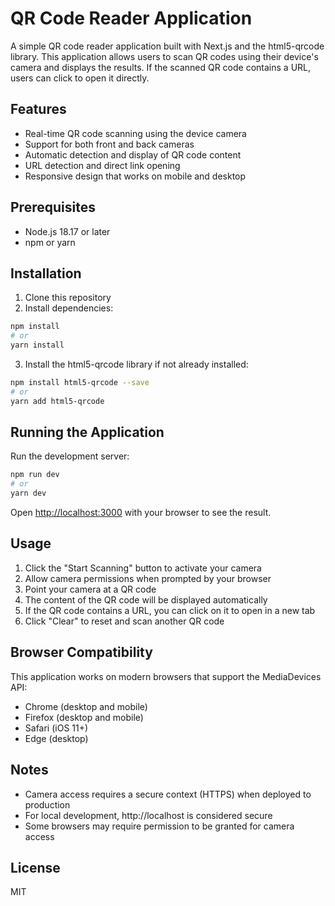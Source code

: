 # QR Code Reader Application

A simple QR code reader application built with Next.js and the html5-qrcode library. This application allows users to scan QR codes using their device's camera and displays the results. If the scanned QR code contains a URL, users can click to open it directly.

## Features

- Real-time QR code scanning using the device camera
- Support for both front and back cameras
- Automatic detection and display of QR code content
- URL detection and direct link opening
- Responsive design that works on mobile and desktop

## Prerequisites

- Node.js 18.17 or later
- npm or yarn

## Installation

1. Clone this repository
2. Install dependencies:

```bash
npm install
# or
yarn install
```

3. Install the html5-qrcode library if not already installed:

```bash
npm install html5-qrcode --save
# or
yarn add html5-qrcode
```

## Running the Application

Run the development server:

```bash
npm run dev
# or
yarn dev
```

Open [http://localhost:3000](http://localhost:3000) with your browser to see the result.

## Usage

1. Click the "Start Scanning" button to activate your camera
2. Allow camera permissions when prompted by your browser
3. Point your camera at a QR code
4. The content of the QR code will be displayed automatically
5. If the QR code contains a URL, you can click on it to open in a new tab
6. Click "Clear" to reset and scan another QR code

## Browser Compatibility

This application works on modern browsers that support the MediaDevices API:

- Chrome (desktop and mobile)
- Firefox (desktop and mobile)
- Safari (iOS 11+)
- Edge (desktop)

## Notes

- Camera access requires a secure context (HTTPS) when deployed to production
- For local development, http://localhost is considered secure
- Some browsers may require permission to be granted for camera access

## License

MIT
